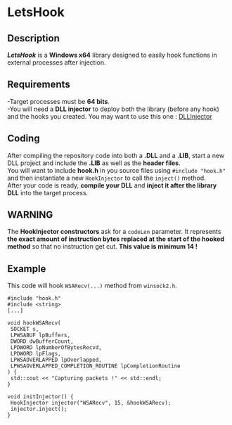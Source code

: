 # LetsHook
## Description
***LetsHook*** is a **Windows x64** library designed to easily hook functions in external processes after injection.
## Requirements
-Target processes must be **64 bits**.  
-You will need a **DLL injector** to deploy both the library (before any hook) and the hooks you created. You may want to use this one : [DLLInjector](https://github.com/HellDiner/DLLInjector)  
## Coding
After compiling the repository code into both a **.DLL** and a **.LIB**, start a new DLL project and include the **.LIB** as well as the **header files**.  
You will want to include **hook.h** in you source files using `#include "hook.h"` and then instantiate a new `HookInjector` to call the `inject()` method.  
After your code is ready, **compile your DLL** and **inject it after the library DLL** into the target process.
## WARNING
The **HookInjector constructors** ask for a `codeLen` parameter. It represents **the exact amount of instruction bytes replaced at the start of the hooked method** so that no instruction get cut. **This value is minimum 14 !**
## Example
This code will hook `WSARecv(...)` method from `winsock2.h`.

```
#include "hook.h"
#include <string>
[...]

void hookWSARecv(
 SOCKET s,
 LPWSABUF lpBuffers,
 DWORD dwBufferCount,
 LPDWORD lpNumberOfBytesRecvd,
 LPDWORD lpFlags,
 LPWSAOVERLAPPED lpOverlapped,
 LPWSAOVERLAPPED_COMPLETION_ROUTINE lpCompletionRoutine
) {
 std::cout << "Capturing packets !" << std::endl;
}

void initInjector() {
 HookInjector injector("WSARecv", 15, &hookWSARecv);
 injector.inject();
}
```
